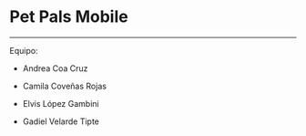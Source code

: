 # Pet Pals Mobile

---

Equipo:

- Andrea Coa Cruz

- Camila Coveñas Rojas

- Elvis López Gambini

- Gadiel Velarde Tipte
